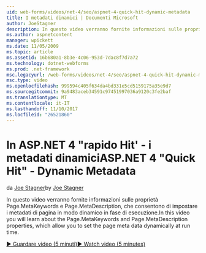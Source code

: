 ```yaml
---
uid: web-forms/videos/net-4/seo/aspnet-4-quick-hit-dynamic-metadata
title: I metadati dinamici | Documenti Microsoft
author: JoeStagner
description: In questo video verranno fornite informazioni sulle proprietà Page.MetaKeywords e Page.MetaDescription, che consentono di impostare i metadati di pagina in modo dinamico all'esecuzione ti...
ms.author: aspnetcontent
manager: wpickett
ms.date: 11/05/2009
ms.topic: article
ms.assetid: 16b680a1-8b3e-4c06-953d-7dac8f7d7a72
ms.technology: dotnet-webforms
ms.prod: .net-framework
msc.legacyurl: /web-forms/videos/net-4/seo/aspnet-4-quick-hit-dynamic-metadata
msc.type: video
ms.openlocfilehash: 999594c405f634da4bd331e5cd5159175a35e9d7
ms.sourcegitcommit: 9a9483aceb34591c97451997036a9120c3fe2baf
ms.translationtype: MT
ms.contentlocale: it-IT
ms.lasthandoff: 11/10/2017
ms.locfileid: "26521860"
---
```

<a name="aspnet-4-quick-hit---dynamic-metadata"></a><span data-ttu-id="b4b44-103">In ASP.NET 4 "rapido Hit' - i metadati dinamici</span><span class="sxs-lookup"><span data-stu-id="b4b44-103">ASP.NET 4 "Quick Hit" - Dynamic Metadata</span></span>
====================
<span data-ttu-id="b4b44-104">da [Joe Stagner](https://github.com/JoeStagner)</span><span class="sxs-lookup"><span data-stu-id="b4b44-104">by [Joe Stagner](https://github.com/JoeStagner)</span></span>

<span data-ttu-id="b4b44-105">In questo video verranno fornite informazioni sulle proprietà Page.MetaKeywords e Page.MetaDescription, che consentono di impostare i metadati di pagina in modo dinamico in fase di esecuzione.</span><span class="sxs-lookup"><span data-stu-id="b4b44-105">In this video you will learn about the Page.MetaKeywords and Page.MetaDescription properties, which allow you to set the page meta data dynamically at run time.</span></span> 

[<span data-ttu-id="b4b44-106">&#9654; Guardare video (5 minuti)</span><span class="sxs-lookup"><span data-stu-id="b4b44-106">&#9654; Watch video (5 minutes)</span></span>](https://channel9.msdn.com/Blogs/ASP-NET-Site-Videos/aspnet-4-quick-hit-dynamic-metadata)
